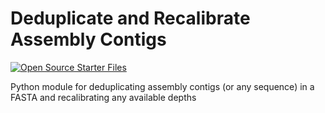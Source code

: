# Deduplicate and Recalibrate Assembly Contigs
[![Open Source Starter Files](https://github.com/nrminor/dedup_and_recal/actions/workflows/open-source-starter.yaml/badge.svg)](https://github.com/nrminor/dedup_and_recal/actions/workflows/open-source-starter.yaml)

Python module for deduplicating assembly contigs (or any sequence) in a FASTA and recalibrating any available depths
